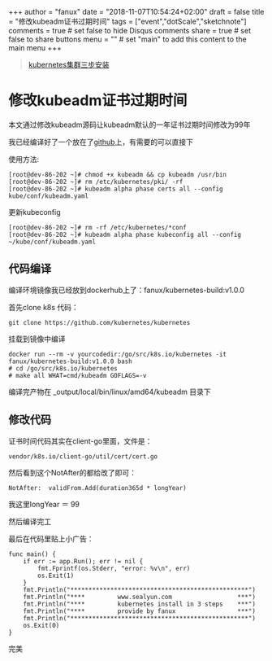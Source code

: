 +++
author = "fanux"
date = "2018-11-07T10:54:24+02:00"
draft = false
title = "修改kubeadm证书过期时间"
tags = ["event","dotScale","sketchnote"]
comments = true     # set false to hide Disqus comments
share = true        # set false to share buttons
menu = ""           # set "main" to add this content to the main menu
+++

> [kubernetes集群三步安装](https://sealyun.com/pro/products/)

# 修改kubeadm证书过期时间
本文通过修改kubeadm源码让kubeadm默认的一年证书过期时间修改为99年

我已经编译好了一个放在了[github](https://github.com/fanux/sealos/releases/tag/kubeadm1.12.2)上，有需要的可以直接下

使用方法:
```
[root@dev-86-202 ~]# chmod +x kubeadm && cp kubeadm /usr/bin
[root@dev-86-202 ~]# rm /etc/kubernetes/pki/ -rf
[root@dev-86-202 ~]# kubeadm alpha phase certs all --config  kube/conf/kubeadm.yaml
```

更新kubeconfig

```
[root@dev-86-202 ~]# rm -rf /etc/kubernetes/*conf
[root@dev-86-202 ~]# kubeadm alpha phase kubeconfig all --config ~/kube/conf/kubeadm.yaml
```

## 代码编译
编译环境镜像我已经放到dockerhub上了：fanux/kubernetes-build:v1.0.0

首先clone k8s 代码：

```
git clone https://github.com/kubernetes/kubernetes
```

挂载到镜像中编译

```
docker run --rm -v yourcodedir:/go/src/k8s.io/kubernetes -it fanux/kubernetes-build:v1.0.0 bash
# cd /go/src/k8s.io/kubernetes
# make all WHAT=cmd/kubeadm GOFLAGS=-v
```

编译完产物在 _output/local/bin/linux/amd64/kubeadm 目录下

## 修改代码

证书时间代码其实在client-go里面，文件是：
```
vendor/k8s.io/client-go/util/cert/cert.go
```

然后看到这个NotAfter的都给改了即可：

```
NotAfter:  validFrom.Add(duration365d * longYear)
```

我这里longYear ＝ 99

然后编译完工

最后在代码里贴上小广告：

```
func main() {
	if err := app.Run(); err != nil {
		fmt.Fprintf(os.Stderr, "error: %v\n", err)
		os.Exit(1)
	}
	fmt.Println("*************************************************")
	fmt.Println("****         www.sealyun.com                  ***")
	fmt.Println("****         kubernetes install in 3 steps    ***")
	fmt.Println("****         provide by fanux                 ***")
	fmt.Println("*************************************************")
	os.Exit(0)
}
```
完美

